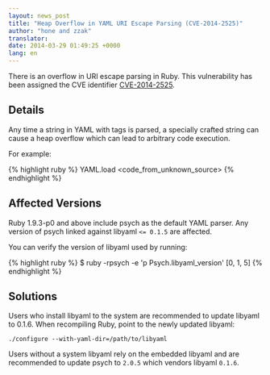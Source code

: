 ```yaml
---
layout: news_post
title: "Heap Overflow in YAML URI Escape Parsing (CVE-2014-2525)"
author: "hone and zzak"
translator:
date: 2014-03-29 01:49:25 +0000
lang: en
---
```


There is an overflow in URI escape parsing in Ruby. This vulnerability has been assigned the CVE identifier [CVE-2014-2525](http://www.ocert.org/advisories/ocert-2014-003.html).

## Details

Any time a string in YAML with tags is parsed, a specially crafted string can cause a heap overflow which can lead to arbitrary code execution.

For example:

{% highlight ruby %}
YAML.load <code_from_unknown_source>
{% endhighlight %}

## Affected Versions

Ruby 1.9.3-p0 and above include psych as the default YAML parser. Any version of psych linked against libyaml `<= 0.1.5` are affected.

You can verify the version of libyaml used by running:

{% highlight ruby %}
$ ruby -rpsych -e 'p Psych.libyaml_version'
[0, 1, 5]
{% endhighlight %}

## Solutions

Users who install libyaml to the system are recommended to update libyaml to 0.1.6. When recompiling Ruby, point to the newly updated libyaml:

    ./configure --with-yaml-dir=/path/to/libyaml

Users without a system libyaml rely on the embedded libyaml and are recommended to update psych to `2.0.5` which vendors libyaml `0.1.6`.
